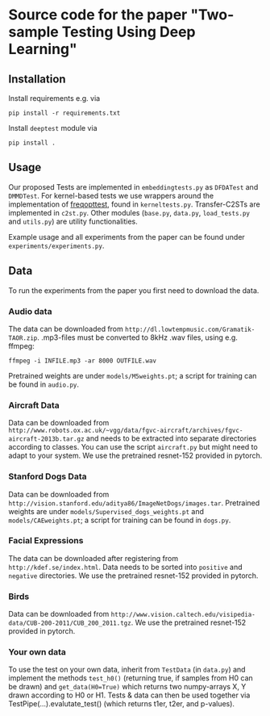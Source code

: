 # Source code for the paper "Two-sample Testing Using Deep Learning"

## Installation
Install requirements e.g. via
```
pip install -r requirements.txt
```

Install `deeptest` module via

```
pip install .
```

## Usage

Our proposed Tests are implemented in `embeddingtests.py` as `DFDATest` and `DMMDTest`.
For kernel-based tests we use wrappers around the implementation of [freqopttest](https://github.com/wittawatj/interpretable-test), found in `kerneltests.py`.
Transfer-C2STs are implemented in `c2st.py`.
Other modules (`base.py`, `data.py`, `load_tests.py` and `utils.py`) are utility functionalities.

Example usage and all experiments from the paper can be found under `experiments/experiments.py`.


## Data

To run the experiments from the paper you first need to download the data.

### Audio data
The data can be downloaded from `http://dl.lowtempmusic.com/Gramatik-TAOR.zip`. .mp3-files must be converted to 8kHz .wav files, using e.g. ffmpeg:
```
ffmpeg -i INFILE.mp3 -ar 8000 OUTFILE.wav
```
Pretrained weights are under `models/M5weights.pt`; a script for training can be found in `audio.py`.

### Aircraft Data

Data can be downloaded from `http://www.robots.ox.ac.uk/~vgg/data/fgvc-aircraft/archives/fgvc-aircraft-2013b.tar.gz` and needs to be extracted into separate directories according to classes.
You can use the script `aircraft.py` but might need to adapt to your system.
We use the pretrained resnet-152 provided in pytorch.

### Stanford Dogs Data

Data can be downloaded from `http://vision.stanford.edu/aditya86/ImageNetDogs/images.tar`.
Pretrained weights are under `models/Supervised_dogs_weights.pt` and `models/CAEweights.pt`; a script for training can be found in `dogs.py`.

### Facial Expressions

The data can be downloaded after registering from `http://kdef.se/index.html`. Data needs to be sorted into `positive` and `negative` directories.
We use the pretrained resnet-152 provided in pytorch.

### Birds

Data can be downloaded from `http://www.vision.caltech.edu/visipedia-data/CUB-200-2011/CUB_200_2011.tgz`.
We use the pretrained resnet-152 provided in pytorch.


### Your own data

To use the test on your own data, inherit from `TestData` (in `data.py`) and implement the methods `test_h0()` (returning true, if samples from H0 can be drawn) and `get_data(H0=True)` which returns two numpy-arrays X, Y drawn according to H0 or H1. Tests & data can then be used together via TestPipe(...).evalutate_test() (which returns t1er, t2er, and p-values).


